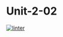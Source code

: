 # Unit-2-02
 [![linter](https://github.com/Brayden-Leblanc/Unit-2-02/workflows/linter/badge.svg)](https://github.com/marketplace/actions/super-linter)
